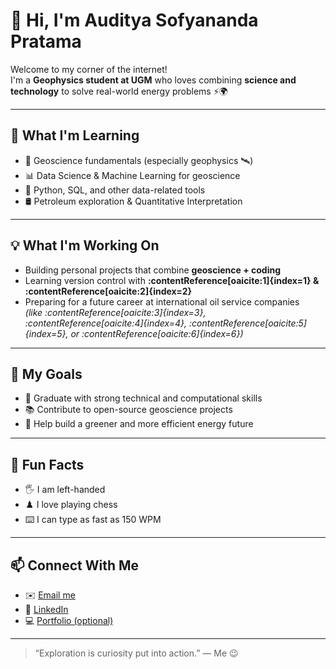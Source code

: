 # 👋 Hi, I'm Auditya Sofyananda Pratama

Welcome to my corner of the internet!  
I'm a **Geophysics student at UGM** who loves combining **science and technology** to solve real-world energy problems ⚡🌍

---

## 🧠 What I'm Learning

- 🌋 Geoscience fundamentals (especially geophysics 🛰️)
- 📊 Data Science & Machine Learning for geoscience
- 🐍 Python, SQL, and other data-related tools
- 🛢️ Petroleum exploration & Quantitative Interpretation

---

## 💡 What I'm Working On

- Building personal projects that combine **geoscience + coding**
- Learning version control with **:contentReference[oaicite:1]{index=1} & :contentReference[oaicite:2]{index=2}**
- Preparing for a future career at international oil service companies  
  *(like :contentReference[oaicite:3]{index=3}, :contentReference[oaicite:4]{index=4}, :contentReference[oaicite:5]{index=5}, or :contentReference[oaicite:6]{index=6})*

---

## 🎯 My Goals

- 🥇 Graduate with strong technical and computational skills  
- 📚 Contribute to open-source geoscience projects  
- 🌱 Help build a greener and more efficient energy future

---

## 🌟 Fun Facts

- 🖐️ I am left-handed
- ♟️ I love playing chess
- ⌨️ I can type as fast as 150 WPM

---

## 📫 Connect With Me

- ✉️ [Email me](mailto:your-email@example.com)
- 💼 [LinkedIn](https://www.linkedin.com/in/your-linkedin/)
- 💻 [Portfolio (optional)](https://your-portfolio.com)

---

> “Exploration is curiosity put into action.” — Me 😉
